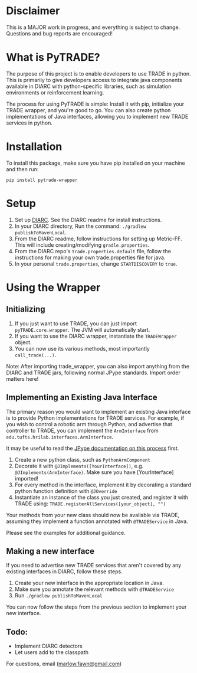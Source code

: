 # Disclaimer

This is a MAJOR work in progress, and everything is subject to change. Questions and bug reports are encouraged!

# What is PyTRADE?

The purpose of this project is to enable developers to use TRADE in python. This is primarily to give developers access to integrate java components available in DIARC with python-specific libraries, such as simulation environments or reinforcement learning.

The process for using PyTRADE is simple: Install it with pip, initialize your TRADE wrapper, and you're good to go. You can also create python implementations of Java interfaces, allowing you to implement new TRADE services in python.


# Installation

To install this package, make sure you have pip installed on your machine and then run:

`pip install pytrade-wrapper`

# Setup

1. Set up [DIARC](https://hrilab.tufts.edu:22280/diarc/diarc). See the DIARC readme for install instructions.
2. In your DIARC directory, Run the command: `./gradlew publishToMavenLocal`.
3. From the DIARC readme, follow instructions for setting up Metric-FF. This will include creating/modifying
   `gradle.properties`. 
4. From the DIARC repo's `trade.properties.default` file, follow the instructions for making your own trade.properties file for java.
5. In your personal `trade.properties`, change `STARTDISCOVERY` to `true`.

# Using the Wrapper

## Initializing 
1. If you just want to use TRADE, you can just import `pyTRADE.core.wrapper`. The JVM will automatically start.
2. If you want to use the DIARC wrapper, instantiate the `TRADEWrapper` object.
3. You can now use its various methods, most importantly `call_trade(...)`. 

Note: After importing trade_wrapper, you can also import anything from the DIARC and TRADE jars, following normal JPype standards. Import order matters here!

## Implementing an Existing Java Interface

The primary reason you would want to implement an existing Java interface is to provide Python implementations for TRADE services. For example, if you wish to control a robotic arm through Python, and advertise that controller to TRADE, you can implement the `ArmInterface` from `edu.tufts.hrilab.interfaces.ArmInterface`.

It may be useful to read the [JPype documentation on this process](https://jpype.readthedocs.io/en/latest/userguide.html#jimplements) first. 

1. Create a new python class, such as `PythonArmComponent`
2. Decorate it with `@JImplements([YourInterface])`, e.g. `@JImplements(ArmInterface)`. Make sure you have [YourInterface] imported!
3. For every method in the interface, implement it by decorating a standard python function definition with `@JOverride`
4. Instantiate an instance of the class you just created, and register it with TRADE using: `TRADE.registerAllServices([your_object], "")`

Your methods from your new class should now be available via TRADE, assuming they implement a function annotated with `@TRADEService` in Java.

Please see the examples for additional guidance.

## Making a new interface

If you need to advertise new TRADE services that aren't covered by any existing interfaces in DIARC, follow these steps.

1. Create your new interface in the appropriate location in Java.
2. Make sure you annotate the relevant methods with `@TRADEService`
3. Run `./gradlew publishToMavenLocal`

You can now follow the steps from the previous section to implement your new interface.

## Todo:

- Implement DIARC detectors
- Let users add to the classpath

For questions, email (marlow.fawn@gmail.com)